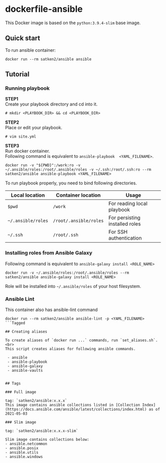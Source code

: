 # dockerfile-ansible

This Docker image is based on the `python:3.9.4-slim` base image.

## Quick start

To run ansible container:

```
docker run --rm satken2/ansible ansible
```


## Tutorial


### Running playbook

**STEP1**<br>
Create your playbook directory and cd into it.

```
# mkdir <PLAYBOOK_DIR> && cd <PLAYBOOK_DIR>
```

**STEP2**<br>
Place or edit your playbook.
```
# vim site.yml
```

**STEP3**<br>
Run docker container.<br>
Following command is equivalent to `ansible-playbook  <YAML_FILENAME>`.

```
docker run -v "${PWD}":/work:ro -v ~/.ansible/roles:/root/.ansible/roles -v ~/.ssh:/root/.ssh:ro --rm satken2/ansible ansible-playbook <YAML_FILENAME>
```

To run playbook properly, you need to bind following directories.

| Local location | Container location | Usage |
|----------------|--------------------|-------|
| `$pwd`         |     `/work`        | For reading local playbook  |
| `~/.ansible/roles`| `/root/.ansible/roles` | For persisting installed roles |
|  `~/.ssh`      |    `/root/.ssh`    | For SSH authentication |

### Installing roles from Ansible Galaxy

Following command is equivalent to `ansible-galaxy install <ROLE_NAME>`<br>
```
docker run -v ~/.ansible/roles:/root/.ansible/roles --rm satken2/ansible ansible-galaxy install <ROLE_NAME>
```

Role will be installed into `~/.ansible/roles` of your host filesystem.


### Ansible Lint

This container also has ansible-lint command<br>
```
docker run --rm satken2/ansible ansible-lint -p <YAML_FILENAME>
```Tagged

## Creating aliases

To create aliases of `docker run ...` commands, run `set_aliases.sh`.<br>
This script creates aliases for following ansible commands.

 - ansible
 - ansible-playbook
 - ansible-galaxy
 - ansible-vaults


## Tags

### Full image

tag: `satken2/ansible:x.x.x`
This image contains ansible collections listed in [Collection Index](https://docs.ansible.com/ansible/latest/collections/index.html) as of 2021-05-03

### Slim image

tag: `satken2/ansible:x.x.x-slim`

Slim image contains collections below:
- ansible.netcommon
- ansible.posix
- ansible.utils
- ansible.windows

